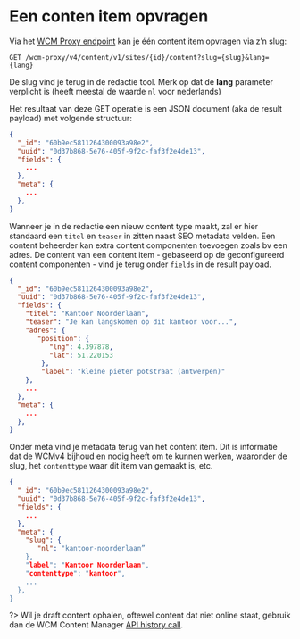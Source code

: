 # Een conten item opvragen

Via het [WCM Proxy endpoint](/wcmv4/content/endpoint-proxy) kan je één content item opvragen via z’n slug:

```shell
GET /wcm-proxy/v4/content/v1/sites/{id}/content?slug={slug}&lang={lang}
```

De slug vind je terug in de redactie tool.
Merk op dat de **lang** parameter verplicht is (heeft meestal de waarde `nl` voor nederlands)

Het resultaat van deze GET operatie is een JSON document (aka de result payload) met volgende structuur:

```json
{
  "_id": "60b9ec5811264300093a98e2", 
  "uuid": "0d37b868-5e76-405f-9f2c-faf3f2e4de13",
  "fields": {
    ...
  },
  "meta": {
    ...
  },
}
```

Wanneer je in de redactie een nieuw content type maakt, zal er hier standaard een `titel` en `teaser` in zitten naast SEO metadata velden. Een content beheerder kan extra content componenten toevoegen zoals bv een adres. De content van een content item - gebaseerd op de geconfigureerd content componenten - vind je terug onder `fields` in de result payload. 

```json
{
  "_id": "60b9ec5811264300093a98e2", 
  "uuid": "0d37b868-5e76-405f-9f2c-faf3f2e4de13",
  "fields": {
    "titel": "Kantoor Noorderlaan",
    "teaser": "Je kan langskomen op dit kantoor voor...",
    "adres": {
       "position": {
          "lng": 4.397878,
          "lat": 51.220153
        },
        "label": "kleine pieter potstraat (antwerpen)"
    },
    ...
  },
  "meta": {
    ... 
  },
}
```

Onder meta vind je metadata terug van het content item. Dit is informatie dat de WCMv4 bijhoud en nodig heeft om te kunnen werken, waaronder de slug, het `contenttype` waar dit item van gemaakt is, etc.

```json
{
  "_id": "60b9ec5811264300093a98e2", 
  "uuid": "0d37b868-5e76-405f-9f2c-faf3f2e4de13",
  "fields": {
    ...
  },
  "meta": {
    "slug": {
       "nl": "kantoor-noorderlaan”
    },
    "label": "Kantoor Noorderlaan",
    "contenttype": "kantoor",
    ... 
  },
}
```

?> Wil je draft content ophalen, oftewel content dat niet online staat, gebruik dan de WCM Content Manager [API history call](/wcmv4/content/content-history).


